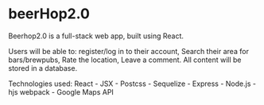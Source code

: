 # beerHop2.0

Beerhop2.0 is a full-stack web app, built using React. 

Users will be able to:
   register/log in to their account,
   Search their area for bars/brewpubs,
   Rate the location,
   Leave a comment. All content will be stored in a database. 
   
Technologies used:
   React -
   JSX -
   Postcss -
   Sequelize -
   Express -
   Node.js - hjs webpack - Google Maps API

